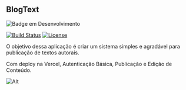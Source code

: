 ## BlogText

![Badge em Desenvolvimento](http://img.shields.io/static/v1?label=STATUS&message=EM%20DESENVOLVIMENTO&color=BLUE&style=for-the-badge)

<p align="left">
<a href="https://github.com/laravel/framework/actions"><img src="https://github.com/laravel/framework/workflows/tests/badge.svg" alt="Build Status"></a>
<!-- <a href="https://packagist.org/packages/laravel/framework"><img src="https://img.shields.io/packagist/dt/laravel/framework" alt="Total Downloads"></a>
<a href="https://packagist.org/packages/laravel/framework"><img src="https://img.shields.io/packagist/v/laravel/framework" alt="Latest Stable Version"></a> -->
<a href="https://packagist.org/packages/laravel/framework"><img src="https://img.shields.io/packagist/l/laravel/framework" alt="License"></a>
</p>

<p> O objetivo dessa aplicação é criar um sistema simples e agradável para publicação de textos autorais. </p>
<p> Com deploy na Vercel, Autenticação Básica, Publicação e Edição de Conteúdo. </p>

![Alt](https://repobeats.axiom.co/api/embed/1dba7d049586d99c506c2abfe68b457b9a2b794a.svg "Repobeats analytics image")
